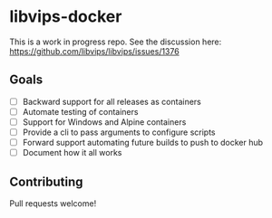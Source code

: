 # libvips-docker

This is a work in progress repo. See the discussion here: https://github.com/libvips/libvips/issues/1376

## Goals
- [ ] Backward support for all releases as containers
- [ ] Automate testing of containers
- [ ] Support for Windows and Alpine containers
- [ ] Provide a cli to pass arguments to configure scripts
- [ ] Forward support automating future builds to push to docker hub
- [ ] Document how it all works

## Contributing

Pull requests welcome!
